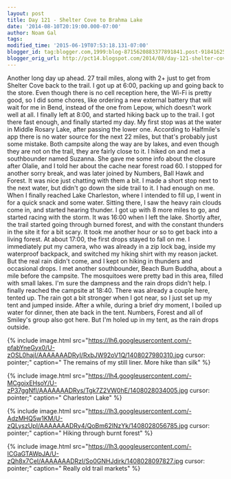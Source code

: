 ```yaml
---
layout: post
title: Day 121 - Shelter Cove to Brahma Lake
date: '2014-08-10T20:19:00.000-07:00'
author: Noam Gal
tags:
modified_time: '2015-06-19T07:53:18.131-07:00'
blogger_id: tag:blogger.com,1999:blog-8715620883377891841.post-9184162551481824668
blogger_orig_url: http://pct14.blogspot.com/2014/08/day-121-shelter-cove-to-brahma-lake.html
---
```


 Another long day up ahead. 27 trail miles, along with 2+ just to get from Shelter Cove back to the trail.
 I
 got up at 6:00, packing up and going back to the store. Even though there is no cell reception here, the Wi-Fi is
 pretty good, so I did some chores, like ordering a new external battery that will wait for me in Bend, instead of
 the one from Lepow, which doesn't work well at all.
 I finally left at 8:00, and started hiking back up to the
 trail. I got there fast enough, and finally started my day.
 My first stop was at the water in Middle Rosary
 Lake, after passing the lower one. According to Halfmile's app there is no water source for the next 22 miles, but
 that's probably just some mistake. Both campsite along the way are by lakes, and even though they are not on the
 trail, they are fairly close to it.
 I hiked on and met a southbounder named Suzanna. She gave me some info
 about the closure after Olalie, and I told her about the cache near forest road 60.
 I stopped for another sorry
 break, and was later joined by Numbers, Ball Hawk and Forest. It was nice just chatting with them a bit.
 I made
 a short stop next to the next water, but didn't go down the side trail to it. I had enough on me.
 When I
 finally reached Lake Charleston, where I intended to fill up, I went in for a quick snack and some water. Sitting
 there, I saw the heavy rain clouds come in, and started hearing thunder.
 I got up with 8 more miles to go, and
 started racing with the storm. It was 16:00 when I left the lake. Shortly after, the trail started going through
 burned forest, and with the constant thunders in the site it for a bit scary. It took me another hour or so to get
 back into a living forest.
 At about 17:00, the first drops stayed to fall on me. I immediately put my camera,
 who was already in a zip lock bag, inside my waterproof backpack, and switched my hiking shirt with my reason
 jacket. But the real rain didn't come, and I kept on hiking in thunders and occasional drops.
 I met another
 southbounder, Beach Bum Buddha, about a mile before the campsite. The mosquitoes were pretty bad in this area,
 filled with small lakes. I'm sure the dampness and the rain drops didn't help.
 I finally reached the campsite
 at 18:40. There was already a couple here, tented up. The rain got a bit stronger when I got near, so I just set up
 my tent and jumped inside. After a while, during a brief dry moment, I boiled up water for dinner, then ate back in
 the tent.
 Numbers, Forest and all of Smiley's group also got here. But I'm holed up in my tent, as the rain
 drops outside.
 
{% include image.html src="https://lh6.googleusercontent.com/-pfabYneGyx0/U-zOSL0hajI/AAAAAAADRyI/RxbJW92oV1Q/1408027980310.jpg cursor: pointer;" caption=" The remains of my still liner. More hike than silk" %}

 
{% include image.html src="https://lh4.googleusercontent.com/-MCgojxEHsoY/U-zP37ggNfI/AAAAAAADRys/Tgk7Z2VW0hE/1408028034005.jpg cursor: pointer;" caption=" Charleston Lake" %}

 
{% include image.html src="https://lh3.googleusercontent.com/-AdzMHQ5w1KM/U-zQLyszUpI/AAAAAAADRy4/QoBm62lNzYk/1408028056785.jpg cursor: pointer;" caption=" Hiking through burnt forest" %}

 
{% include image.html src="https://lh3.googleusercontent.com/-ICGaGTAWpJA/U-zQh8x7CeI/AAAAAAADRzI/So0GNHJdirk/1408028097827.jpg cursor: pointer;" caption=" Really old trail markets" %}

